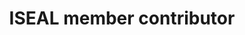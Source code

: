---
title: 'ISEAL member contributor'
field: 'is.contributor.member'
slug: 'is-contributor-member'
description: 'ISEAL member organization or scheme associatd to the resource '
comment: 'Select from control list'
required: True
vocabulary: 'vocabulary.txt'
module: 'Provenance'
cluster: 'Global'
policy: 'Controlled value. Multi select from control list.'
layout: 'home'
---